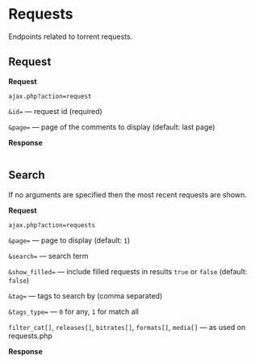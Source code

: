 # Requests

Endpoints related to torrent requests.


## Request

**Request**

`ajax.php?action=request`

`&id=` — request id (required)

`&page=` — page of the comments to display (default: last page)


**Response**

```json

```


## Search

If no arguments are specified then the most recent requests are shown.


**Request**

`ajax.php?action=requests`

`&page=` — page to display (default: `1`)

`&search=` — search term

`&show_filled=` — include filled requests in results `true` or `false` (default: `false`)

`&tag=` — tags to search by (comma separated)

`&tags_type=` — `0` for any, `1` for match all

`filter_cat[]`, `releases[]`, `bitrates[]`, `formats[]`, `media[]` — as used on requests.php


**Response**

```json

```
